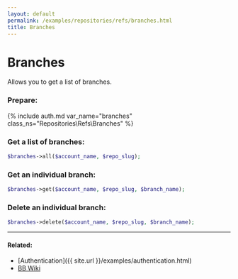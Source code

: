 ```yaml
---
layout: default
permalink: /examples/repositories/refs/branches.html
title: Branches
---
```


# Branches

Allows you to get a list of branches.

### Prepare:
{% include auth.md var_name="branches" class_ns="Repositories\Refs\Branches" %}

### Get a list of branches:

```php
$branches->all($account_name, $repo_slug);
```

### Get an individual branch:

```php
$branches->get($account_name, $repo_slug, $branch_name);
```

### Delete an individual branch:

```php
$branches->delete($account_name, $repo_slug, $branch_name);
```

----

#### Related:
  * [Authentication]({{ site.url }}/examples/authentication.html)
  * [BB Wiki](https://confluence.atlassian.com/display/BITBUCKET/src+Resources)
